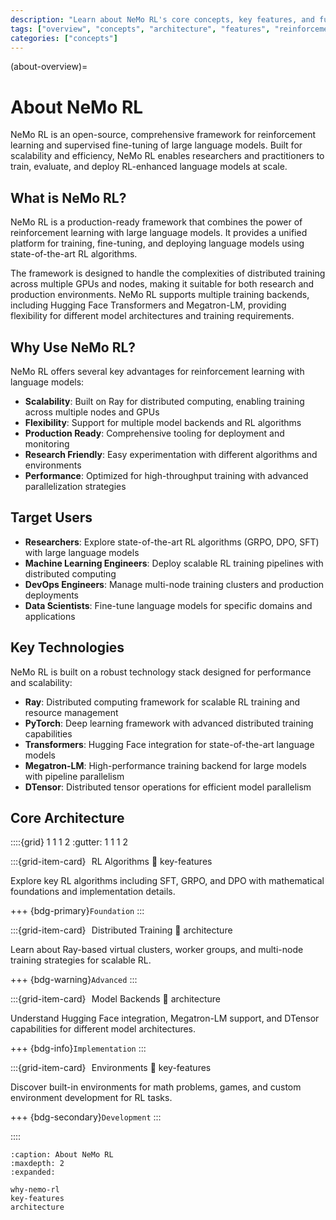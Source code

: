 ```yaml
---
description: "Learn about NeMo RL's core concepts, key features, and fundamental architecture for reinforcement learning with large language models."
tags: ["overview", "concepts", "architecture", "features", "reinforcement learning", "distributed training"]
categories: ["concepts"]
---
```


(about-overview)=
# About NeMo RL

NeMo RL is an open-source, comprehensive framework for reinforcement learning and supervised fine-tuning of large language models. Built for scalability and efficiency, NeMo RL enables researchers and practitioners to train, evaluate, and deploy RL-enhanced language models at scale.

## What is NeMo RL?

NeMo RL is a production-ready framework that combines the power of reinforcement learning with large language models. It provides a unified platform for training, fine-tuning, and deploying language models using state-of-the-art RL algorithms.

The framework is designed to handle the complexities of distributed training across multiple GPUs and nodes, making it suitable for both research and production environments. NeMo RL supports multiple training backends, including Hugging Face Transformers and Megatron-LM, providing flexibility for different model architectures and training requirements.

## Why Use NeMo RL?

NeMo RL offers several key advantages for reinforcement learning with language models:

- **Scalability**: Built on Ray for distributed computing, enabling training across multiple nodes and GPUs
- **Flexibility**: Support for multiple model backends and RL algorithms
- **Production Ready**: Comprehensive tooling for deployment and monitoring
- **Research Friendly**: Easy experimentation with different algorithms and environments
- **Performance**: Optimized for high-throughput training with advanced parallelization strategies

## Target Users

- **Researchers**: Explore state-of-the-art RL algorithms (GRPO, DPO, SFT) with large language models
- **Machine Learning Engineers**: Deploy scalable RL training pipelines with distributed computing
- **DevOps Engineers**: Manage multi-node training clusters and production deployments
- **Data Scientists**: Fine-tune language models for specific domains and applications

## Key Technologies

NeMo RL is built on a robust technology stack designed for performance and scalability:

- **Ray**: Distributed computing framework for scalable RL training and resource management
- **PyTorch**: Deep learning framework with advanced distributed training capabilities
- **Transformers**: Hugging Face integration for state-of-the-art language models
- **Megatron-LM**: High-performance training backend for large models with pipeline parallelism
- **DTensor**: Distributed tensor operations for efficient model parallelism

## Core Architecture

::::{grid} 1 1 1 2
:gutter: 1 1 1 2

:::{grid-item-card} <span class="octicon" data-icon="graph" data-size="1.5em" style="font-size: 1.5em; margin-right: 0.25em;"></span> RL Algorithms
:link: key-features

Explore key RL algorithms including SFT, GRPO, and DPO with mathematical foundations and implementation details.

+++
{bdg-primary}`Foundation`
:::

:::{grid-item-card} <span class="octicon" data-icon="server" data-size="1.5em" style="font-size: 1.5em; margin-right: 0.25em;"></span> Distributed Training
:link: architecture

Learn about Ray-based virtual clusters, worker groups, and multi-node training strategies for scalable RL.

+++
{bdg-warning}`Advanced`
:::

:::{grid-item-card} <span class="octicon" data-icon="database" data-size="1.5em" style="font-size: 1.5em; margin-right: 0.25em;"></span> Model Backends
:link: architecture

Understand Hugging Face integration, Megatron-LM support, and DTensor capabilities for different model architectures.

+++
{bdg-info}`Implementation`
:::

:::{grid-item-card} <span class="octicon" data-icon="game" data-size="1.5em" style="font-size: 1.5em; margin-right: 0.25em;"></span> Environments
:link: key-features

Discover built-in environments for math problems, games, and custom environment development for RL tasks.

+++
{bdg-secondary}`Development`
:::

::::

```{toctree}
:caption: About NeMo RL
:maxdepth: 2
:expanded:

why-nemo-rl
key-features
architecture
```